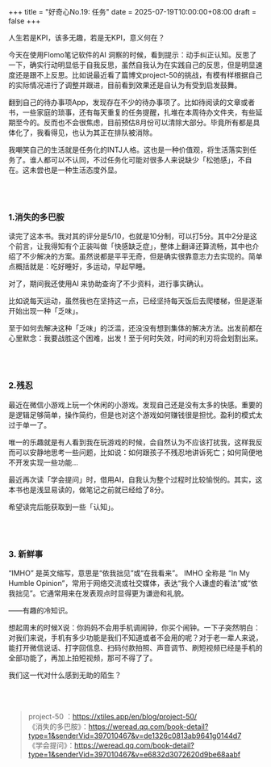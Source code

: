 +++
title = "好奇心No.19: 任务"
date = 2025-07-19T10:00:00+08:00
draft = false
+++

人生若是KPI，该多无趣，若是无KPI，意义何在？
<!--more-->

今天在使用Flomo笔记软件的AI 洞察的时候，看到提示：动手纠正认知。反思了一下，确实行动明显低于自我反思，虽然自我认为在实践自己的反思，但是明显速度还是跟不上反思。比如说最近看了篇博文project-50的挑战，有模有样根据自己的实际情况进行了调整并跟进，目前看到效果还是自认为有受到启发鼓舞。


翻到自己的待办事项App，发现存在不少的待办事项了。比如待阅读的文章或者书，一些家庭的琐事，还有每天重复的任务提醒，扎堆在本周待办文件夹，有些延期至今的。反而也不会很焦虑，目前预估8月份可以清除大部分。毕竟所有都是具体化了，我看得见，也认为其正在排队被消除。

我嘲笑自己的生活就是任务化的INTJ人格。这也是一种价值观，将生活落实到任务了。谁人都可以不认同，不过任务化可能对很多人来说缺少「松弛感‌」，不自在。这未尝也是一种生活态度外显。

<br>
<br>

### 1.消失的多巴胺

读完了这本书。我对其的评分是5/10，也就是10分制，可以打5分。其中2分是这个前言，让我得知有个正装叫做「快感缺乏症」，整体上翻译还算流畅，其中也介绍了不少解决的方案。虽然说都是平平无奇，但是确实很靠意志力去实现的。简单点概括就是：吃好睡好，多运动，早起早睡。

对了，期间我还使用AI 来协助查询了不少资料，进行事实确认。

比如说每天运动，虽然我也在坚持这一点，已经坚持每天饭后去爬楼梯，但是逐渐开始出现一种「乏味」。

至于如何去解决这种「乏味」的泛滥，还没没有想到集体的解决方法。出发前都在心里默念：我要战胜这个困难，出发！至于何时失效，时间的利刃将会划割出来。

<br>
<br>

### 2.残忍

最近在微信小游戏上玩一个休闲的小游戏。发现自己还是没有太多的快感。重要的是逻辑足够简单，操作简约，但是也对这个游戏如何赚钱很是担忧。盈利的模式太过于单一了。

唯一的乐趣就是有人看到我在玩游戏的时候，会自然认为不应该打扰我，这样我反而可以安静地思考一些问题，比如说：如何跟孩子不残忍地讲诉死亡；如何简便地不开发实现一些功能…

最近再次读「学会提问」时，借用AI，自我认为整个过程时比较愉悦的。其实，这本书也是浅显易读的，做笔记之前就已经给了8分。

希望读完后能获取到一些「认知」。

<br>
<br>

### 3. 新鲜事

“IMHO” 是英文缩写，意思是“依我拙见”或“在我看来”。
IMHO 全称是 “In My Humble Opinion”，常用于网络交流或社交媒体，表达“我个人谦虚的看法”或“依我拙见”。它通常用来在发表观点时显得更为谦逊和礼貌。

——有趣的冷知识。

想起周末的时候X说：你妈妈不会用手机调闹钟，你买个闹钟。一下子突然明白：对我们来说，手机有多少功能是我们不知道或者不会用的呢？对于老一辈人来说，能打开微信说话、打字回信息、扫码付款拍照、声音调节、刷短视频已经是手机的全部功能了，再加上拍短视频，那可不得了了。

我们这一代对什么感到无助的陌生？

<br>
<br>

> project-50 ：https://xtiles.app/en/blog/project-50/<br>
> 《消失的多巴胺》：https://weread.qq.com/book-detail?type=1&senderVid=397010467&v=de1326c0813ab9641g0144d7<br>
> 《学会提问》：https://weread.qq.com/book-detail?type=1&senderVid=397010467&v=e6832d3072620d9be68aabf
